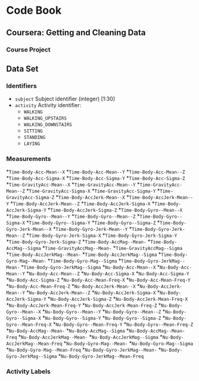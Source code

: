 # Code Book
## Coursera: Getting and Cleaning Data
### Course Project


## Data Set
### Identifiers
* `subject`
  Subject identifier (integer) [1:30]
* `activity`
	Activity identifier: 
	- `WALKING`
	- `WALKING_UPSTAIRS`
	- `WALKING_DOWNSTAIRS`
	- `SITTING`
	- `STANDING`
	- `LAYING`
### Measurements
*`Time-Body-Acc-Mean--X`
*`Time-Body-Acc-Mean--Y`
*`Time-Body-Acc-Mean--Z`
*`Time-Body-Acc-Sigma-X`
*`Time-Body-Acc-Sigma-Y`
*`Time-Body-Acc-Sigma-Z`
*`Time-GravityAcc-Mean--X`
*`Time-GravityAcc-Mean--Y`
*`Time-GravityAcc-Mean--Z`
*`Time-GravityAcc-Sigma-X`
*`Time-GravityAcc-Sigma-Y`
*`Time-GravityAcc-Sigma-Z`
*`Time-Body-AccJerk-Mean--X`
*`Time-Body-AccJerk-Mean--Y`
*`Time-Body-AccJerk-Mean--Z`
*`Time-Body-AccJerk-Sigma-X`
*`Time-Body-AccJerk-Sigma-Y`
*`Time-Body-AccJerk-Sigma-Z`
*`Time-Body-Gyro--Mean--X`
*`Time-Body-Gyro--Mean--Y`
*`Time-Body-Gyro--Mean--Z`
*`Time-Body-Gyro--Sigma-X`
*`Time-Body-Gyro--Sigma-Y`
*`Time-Body-Gyro--Sigma-Z`
*`Time-Body-Gyro-Jerk-Mean--X`
*`Time-Body-Gyro-Jerk-Mean--Y`
*`Time-Body-Gyro-Jerk-Mean--Z`
*`Time-Body-Gyro-Jerk-Sigma-X`
*`Time-Body-Gyro-Jerk-Sigma-Y`
*`Time-Body-Gyro-Jerk-Sigma-Z`
*`Time-Body-AccMag--Mean-`
*`Time-Body-AccMag--Sigma`
*`Time-GravityAccMag--Mean-`
*`Time-GravityAccMag--Sigma`
*`Time-Body-AccJerkMag--Mean-`
*`Time-Body-AccJerkMag--Sigma`
*`Time-Body-Gyro-Mag--Mean-`
*`Time-Body-Gyro-Mag--Sigma`
*`Time-Body-Gyro-JerkMag--Mean-`
*`Time-Body-Gyro-JerkMag--Sigma`
*`Nu-Body-Acc-Mean--X`
*`Nu-Body-Acc-Mean--Y`
*`Nu-Body-Acc-Mean--Z`
*`Nu-Body-Acc-Sigma-X`
*`Nu-Body-Acc-Sigma-Y`
*`Nu-Body-Acc-Sigma-Z`
*`Nu-Body-Acc-Mean-Freq-X`
*`Nu-Body-Acc-Mean-Freq-Y`
*`Nu-Body-Acc-Mean-Freq-Z`
*`Nu-Body-AccJerk-Mean--X`
*`Nu-Body-AccJerk-Mean--Y`
*`Nu-Body-AccJerk-Mean--Z`
*`Nu-Body-AccJerk-Sigma-X`
*`Nu-Body-AccJerk-Sigma-Y`
*`Nu-Body-AccJerk-Sigma-Z`
*`Nu-Body-AccJerk-Mean-Freq-X`
*`Nu-Body-AccJerk-Mean-Freq-Y`
*`Nu-Body-AccJerk-Mean-Freq-Z`
*`Nu-Body-Gyro--Mean--X`
*`Nu-Body-Gyro--Mean--Y`
*`Nu-Body-Gyro--Mean--Z`
*`Nu-Body-Gyro--Sigma-X`
*`Nu-Body-Gyro--Sigma-Y`
*`Nu-Body-Gyro--Sigma-Z`
*`Nu-Body-Gyro--Mean-Freq-X`
*`Nu-Body-Gyro--Mean-Freq-Y`
*`Nu-Body-Gyro--Mean-Freq-Z`
*`Nu-Body-AccMag--Mean-`
*`Nu-Body-AccMag--Sigma`
*`Nu-Body-AccMag--Mean-Freq`
*`Nu-Body-AccJerkMag--Mean-`
*`Nu-Body-AccJerkMag--Sigma`
*`Nu-Body-AccJerkMag--Mean-Freq`
*`Nu-Body-Gyro-Mag--Mean-`
*`Nu-Body-Gyro-Mag--Sigma`
*`Nu-Body-Gyro-Mag--Mean-Freq`
*`Nu-Body-Gyro-JerkMag--Mean-`
*`Nu-Body-Gyro-JerkMag--Sigma`
*`Nu-Body-Gyro-JerkMag--Mean-Freq`

### Activity Labels
